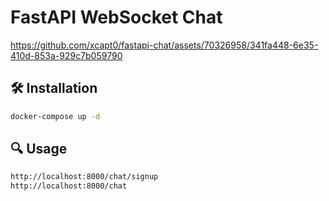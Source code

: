 # FastAPI WebSocket Chat


https://github.com/xcapt0/fastapi-chat/assets/70326958/341fa448-6e35-410d-853a-929c7b059790


## 🛠️ Installation

```sh
docker-compose up -d
```

## 🔍 Usage

```sh
http://localhost:8000/chat/signup
http://localhost:8000/chat
```
